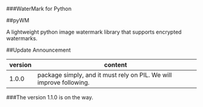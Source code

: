 ###WaterMark for Python

##pyWM

A lightweight python image watermark library that supports encrypted watermarks.

##Update Announcement

version|content
--------|--------
1.0.0|package simply, and it must rely on PIL. We will improve following. 

###The version 1.1.0 is on the way.
